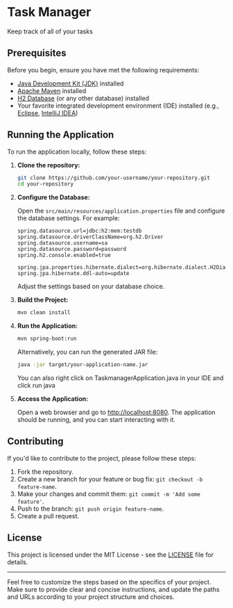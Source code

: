 
# Task Manager

Keep track of all of your tasks
## Prerequisites

Before you begin, ensure you have met the following requirements:

- [Java Development Kit (JDK)](https://www.oracle.com/java/technologies/javase-downloads.html) installed
- [Apache Maven](https://maven.apache.org/download.cgi) installed
- [H2 Database](https://www.h2database.com/html/main.html) (or any other database) installed
- Your favorite integrated development environment (IDE) installed (e.g., [Eclipse](https://www.eclipse.org/ide/), [IntelliJ IDEA](https://www.jetbrains.com/idea/))

## Running the Application

To run the application locally, follow these steps:

1. **Clone the repository:**

   ```bash
   git clone https://github.com/your-username/your-repository.git
   cd your-repository
   ```

2. **Configure the Database:**

   Open the `src/main/resources/application.properties` file and configure the database settings. For example:

   ```properties
   spring.datasource.url=jdbc:h2:mem:testdb
   spring.datasource.driverClassName=org.h2.Driver
   spring.datasource.username=sa
   spring.datasource.password=password
   spring.h2.console.enabled=true

   spring.jpa.properties.hibernate.dialect=org.hibernate.dialect.H2Dialect
   spring.jpa.hibernate.ddl-auto=update
   ```

   Adjust the settings based on your database choice.

3. **Build the Project:**

   ```bash
   mvn clean install
   ```

4. **Run the Application:**

   ```bash
   mvn spring-boot:run
   ```

   Alternatively, you can run the generated JAR file:

   ```bash
   java -jar target/your-application-name.jar
   ```
   You can also right click on TaskmanagerApplication.java in your IDE and click run java
   
6. **Access the Application:**

   Open a web browser and go to [http://localhost:8080](http://localhost:8080). The application should be running, and you can start interacting with it.

## Contributing

If you'd like to contribute to the project, please follow these steps:

1. Fork the repository.
2. Create a new branch for your feature or bug fix: `git checkout -b feature-name`.
3. Make your changes and commit them: `git commit -m 'Add some feature'`.
4. Push to the branch: `git push origin feature-name`.
5. Create a pull request.

## License

This project is licensed under the MIT License - see the [LICENSE](LICENSE) file for details.

---

Feel free to customize the steps based on the specifics of your project. Make sure to provide clear and concise instructions, and update the paths and URLs according to your project structure and choices.

